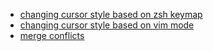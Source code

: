 - [changing cursor style based on zsh keymap](https://superuser.com/a/1501674)
- [changing cursor style based on vim mode](https://vim.fandom.com/wiki/Change_cursor_shape_in_different_modes)
- [merge conflicts](https://medium.com/prodopsio/solving-git-merge-conflicts-with-vim-c8a8617e3633)


